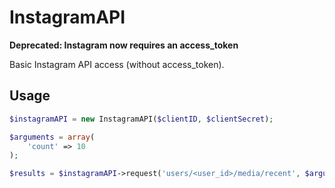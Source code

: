 # InstagramAPI

**Deprecated: Instagram now requires an access_token**

Basic Instagram API access (without access_token).

## Usage

```PHP
$instagramAPI = new InstagramAPI($clientID, $clientSecret);

$arguments = array(
    'count' => 10
);

$results = $instagramAPI->request('users/<user_id>/media/recent', $arguments);
```
